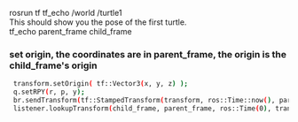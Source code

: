 rosrun tf tf_echo /world /turtle1   <br>
This should show you the pose of the first turtle. <br>
tf_echo   parent_frame  child_frame
### set origin, the coordinates are in parent_frame, the origin is the child_frame's origin
```bash
 transform.setOrigin( tf::Vector3(x, y, z) ); 
 q.setRPY(r, p, y);  
 br.sendTransform(tf::StampedTransform(transform, ros::Time::now(), parent_frame, child_frame));
 listener.lookupTransform(child_frame, parent_frame, ros::Time(0), transform);
```
